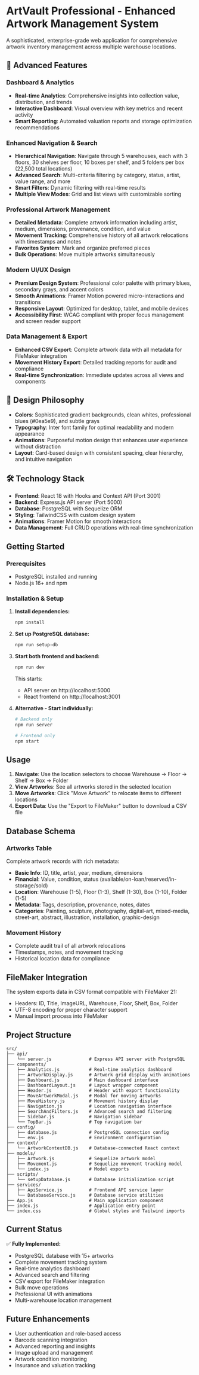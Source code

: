 # ArtVault Professional - Enhanced Artwork Management System

A sophisticated, enterprise-grade web application for comprehensive artwork inventory management across multiple warehouse locations.

## 🎨 Advanced Features

### **Dashboard & Analytics**
- **Real-time Analytics**: Comprehensive insights into collection value, distribution, and trends
- **Interactive Dashboard**: Visual overview with key metrics and recent activity
- **Smart Reporting**: Automated valuation reports and storage optimization recommendations

### **Enhanced Navigation & Search**
- **Hierarchical Navigation**: Navigate through 5 warehouses, each with 3 floors, 30 shelves per floor, 10 boxes per shelf, and 5 folders per box (22,500 total locations)
- **Advanced Search**: Multi-criteria filtering by category, status, artist, value range, and more
- **Smart Filters**: Dynamic filtering with real-time results
- **Multiple View Modes**: Grid and list views with customizable sorting

### **Professional Artwork Management**
- **Detailed Metadata**: Complete artwork information including artist, medium, dimensions, provenance, condition, and value
- **Movement Tracking**: Comprehensive history of all artwork relocations with timestamps and notes
- **Favorites System**: Mark and organize preferred pieces
- **Bulk Operations**: Move multiple artworks simultaneously

### **Modern UI/UX Design**
- **Premium Design System**: Professional color palette with primary blues, secondary grays, and accent colors
- **Smooth Animations**: Framer Motion powered micro-interactions and transitions
- **Responsive Layout**: Optimized for desktop, tablet, and mobile devices
- **Accessibility First**: WCAG compliant with proper focus management and screen reader support

### **Data Management & Export**
- **Enhanced CSV Export**: Complete artwork data with all metadata for FileMaker integration
- **Movement History Export**: Detailed tracking reports for audit and compliance
- **Real-time Synchronization**: Immediate updates across all views and components

## 🎯 Design Philosophy

- **Colors**: Sophisticated gradient backgrounds, clean whites, professional blues (#0ea5e9), and subtle grays
- **Typography**: Inter font family for optimal readability and modern appearance
- **Animations**: Purposeful motion design that enhances user experience without distraction
- **Layout**: Card-based design with consistent spacing, clear hierarchy, and intuitive navigation

## 🛠 Technology Stack

- **Frontend**: React 18 with Hooks and Context API (Port 3001)
- **Backend**: Express.js API server (Port 5000)
- **Database**: PostgreSQL with Sequelize ORM
- **Styling**: TailwindCSS with custom design system
- **Animations**: Framer Motion for smooth interactions
- **Data Management**: Full CRUD operations with real-time synchronization

## Getting Started

### Prerequisites
- PostgreSQL installed and running
- Node.js 16+ and npm

### Installation & Setup

1. **Install dependencies:**
   ```bash
   npm install
   ```

2. **Set up PostgreSQL database:**
   ```bash
   npm run setup-db
   ```

3. **Start both frontend and backend:**
   ```bash
   npm run dev
   ```
   This starts:
   - API server on http://localhost:5000
   - React frontend on http://localhost:3001

4. **Alternative - Start individually:**
   ```bash
   # Backend only
   npm run server

   # Frontend only  
   npm start
   ```

## Usage

1. **Navigate**: Use the location selectors to choose Warehouse → Floor → Shelf → Box → Folder
2. **View Artworks**: See all artworks stored in the selected location
3. **Move Artworks**: Click "Move Artwork" to relocate items to different locations
4. **Export Data**: Use the "Export to FileMaker" button to download a CSV file

## Database Schema

### Artworks Table
Complete artwork records with rich metadata:
- **Basic Info**: ID, title, artist, year, medium, dimensions
- **Financial**: Value, condition, status (available/on-loan/reserved/in-storage/sold)
- **Location**: Warehouse (1-5), Floor (1-3), Shelf (1-30), Box (1-10), Folder (1-5)
- **Metadata**: Tags, description, provenance, notes, dates
- **Categories**: Painting, sculpture, photography, digital-art, mixed-media, street-art, abstract, illustration, installation, graphic-design

### Movement History
- Complete audit trail of all artwork relocations
- Timestamps, notes, and movement tracking
- Historical location data for compliance

## FileMaker Integration

The system exports data in CSV format compatible with FileMaker 21:
- Headers: ID, Title, ImageURL, Warehouse, Floor, Shelf, Box, Folder
- UTF-8 encoding for proper character support
- Manual import process into FileMaker

## Project Structure

```
src/
├── api/
│   └── server.js              # Express API server with PostgreSQL
├── components/
│   ├── Analytics.js           # Real-time analytics dashboard
│   ├── ArtworkDisplay.js      # Artwork grid display with animations
│   ├── Dashboard.js           # Main dashboard interface
│   ├── DashboardLayout.js     # Layout wrapper component
│   ├── Header.js              # Header with export functionality
│   ├── MoveArtworkModal.js    # Modal for moving artworks
│   ├── MoveHistory.js         # Movement history display
│   ├── Navigation.js          # Location navigation interface
│   ├── SearchAndFilters.js    # Advanced search and filtering
│   ├── Sidebar.js             # Navigation sidebar
│   └── TopBar.js              # Top navigation bar
├── config/
│   ├── database.js            # PostgreSQL connection config
│   └── env.js                 # Environment configuration
├── context/
│   └── ArtworkContextDB.js    # Database-connected React context
├── models/
│   ├── Artwork.js             # Sequelize artwork model
│   ├── Movement.js            # Sequelize movement tracking model
│   └── index.js               # Model exports
├── scripts/
│   └── setupDatabase.js       # Database initialization script
├── services/
│   ├── ApiService.js          # Frontend API service layer
│   └── DatabaseService.js     # Database service utilities
├── App.js                     # Main application component
├── index.js                   # Application entry point
└── index.css                  # Global styles and Tailwind imports
```

## Current Status

✅ **Fully Implemented:**
- PostgreSQL database with 15+ artworks
- Complete movement tracking system
- Real-time analytics dashboard
- Advanced search and filtering
- CSV export for FileMaker integration
- Bulk move operations
- Professional UI with animations
- Multi-warehouse location management

## Future Enhancements

- User authentication and role-based access
- Barcode scanning integration
- Advanced reporting and insights
- Image upload and management
- Artwork condition monitoring
- Insurance and valuation tracking
